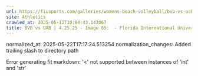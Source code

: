 ```yaml
---
url: https://fiusports.com/galleries/womens-beach-volleyball/bvb-vs-uab-4-25-25/image-65/357/62864/
site: Athletics
crawled_at: 2025-05-13T10:04:43.143067
title: BVB vs UAB | 4.25.25 - Image 65:  - Florida International University
---
```

normalized_at: 2025-05-22T17:17:24.513254
normalization_changes: Added trailing slash to directory path

Error generating fit markdown: '<' not supported between instances of 'int' and 'str'